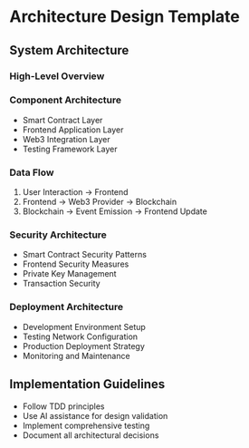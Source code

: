 # Architecture Design Template

## System Architecture
### High-Level Overview

### Component Architecture
- Smart Contract Layer
- Frontend Application Layer  
- Web3 Integration Layer
- Testing Framework Layer

### Data Flow
1. User Interaction → Frontend
2. Frontend → Web3 Provider → Blockchain
3. Blockchain → Event Emission → Frontend Update

### Security Architecture
- Smart Contract Security Patterns
- Frontend Security Measures
- Private Key Management
- Transaction Security

### Deployment Architecture
- Development Environment Setup
- Testing Network Configuration
- Production Deployment Strategy
- Monitoring and Maintenance

## Implementation Guidelines
- Follow TDD principles
- Use AI assistance for design validation
- Implement comprehensive testing
- Document all architectural decisions
